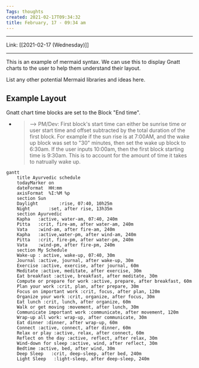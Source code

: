 ```yaml
---
Tags: thoughts
created: 2021-02-17T09:34:32
title: February, 17 - 09:34 am
---
```

***
Link: [[2021-02-17 (Wednesday)]]
***

This is an example of mermaid syntax. We can use this to display Gnatt charts to the user to help them understand their layout.

List any other potential Mermaid libraries and ideas here.

## Example Layout

Gnatt chart time blocks are set to the Block "End time".

- > --> PM/Dev: First block's start time can either be sunrise time or user start time and offset subtracted by the total duration of the first block. For example if the sun rise is at 7:00AM, and the wake up block was set to "30" minutes, then set the wake up block to 6:30am. If the user inputs 10:00am, then the first block starting time is 9:30am. This is to account for the amount of time it takes to natrually wake up.

```mermaid
gantt
    title Ayurvedic schedule
    todayMarker on
    dateFormat  HH:mm
    axisFormat  %I:%M %p
    section Sun
    Daylight        :rise, 07:40, 10h25m
    Night       :set, after rise, 13h35m
    section Ayurvedic
    Kapha   :active, water-am, 07:40, 240m
    Pitta   :crit, fire-am, after water-am, 240m
    Vata    :wind-am, after fire-am, 240m
    Kapha   :active,water-pm, after wind-am, 240m
    Pitta   :crit, fire-pm, after water-pm, 240m
    Vata    :wind-pm, after fire-pm, 240m    
    section My Schedule
    Wake-up : active, wake-up, 07:40, 30m
    Journal :active, journal, after wake-up, 30m
    Exercise :active, exercise, after journal, 60m    
    Meditate :active, meditate, after exercise, 30m    
    Eat breakfast :active, breakfast, after meditate, 30m
    Compute or prepare for work :active, prepare, after breakfast, 60m    
    Plan your work :crit, plan, after prepare, 30m    
    Focus on important work :crit, focus, after plan, 120m        
    Organize your work :crit, organize, after focus, 30m    
    Eat lunch :crit, lunch, after organize, 60m    
    Walk or get moving :movement, after lunch, 30m
    Communicate important work :communicate, after movement, 120m
    Wrap-up all work: wrap-up, after communicate, 30m        
    Eat dinner :dinner, after wrap-up, 60m    
    Connect :active, connect, after dinner, 60m    
    Relax or play :active, relax, after connect, 60m    
    Reflect on the day :active, reflect, after relax, 30m
    Wind-down for sleep :active, wind, after reflect, 30m    
    Bedtime :active, bed, after wind, 30m    
    Deep Sleep   :crit, deep-sleep, after bed, 240m
    Light Sleep   :light-sleep, after deep-sleep, 240m    
```
